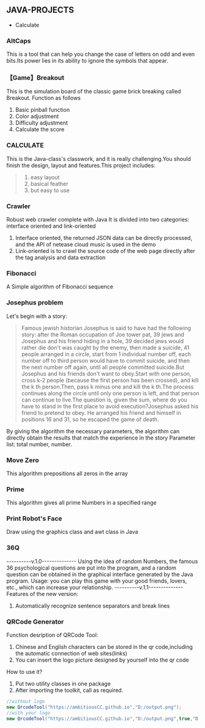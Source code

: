 ## JAVA-PROJECTS
* Calculate

### AltCaps
This is a tool that can help you change the case of letters on odd and even bits.Its power lies in its ability to ignore the symbols that appear.

### 【Game】Breakout
This is the simulation board of the classic game brick breaking called Breakout.
Function as follows
1. Basic pinball function
2. Color adjustment
3. Difficulty adjustment
4. Calculate the score

### CALCULATE
This is the Java-class's classwork, and it is really challenging.You should finish the design, layout and features.This project includes: 
> 1. easy layout
> 2. basical feather
> 3. but easy to use

### Crawler
Robust web crawler complete with Java
It is divided into two categories: interface oriented and link-oriented
1. Interface oriented, the returned JSON data can be directly processed, and the API of netease cloud music is used in the demo
2. Link-oriented is to crawl the source code of the web page directly after the tag analysis and data extraction

### Fibonacci
A Simple algorithm of Fibonacci sequence

### Josephus problem
Let's begin with a story:
> Famous jewish historian Josephus is said to have had the following story: after the Roman occupation of Joe tower pat, 39 jews and Josephus and his friend hiding in a hole, 39 decided jews would rather die don't was caught by the enemy, then made a suicide, 41 people arranged in a circle, start from 1 individual number off, each number off to third person would have to commit suicide, and then the next number off again, until all people committed suicide.But Josephus and his friends don't want to obey.Start with one person, cross k-2 people (because the first person has been crossed), and kill the k th person.Then, pass k minus one and kill the k th.The process continues along the circle until only one person is left, and that person can continue to live.The question is, given the sum, where do you have to stand in the first place to avoid execution?Josephus asked his friend to pretend to obey. He arranged his friend and himself in positions 16 and 31, so he escaped the game of death.

By giving the algorithm the necessary parameters, the algorithm can directly obtain the results that match the experience in the story
Parameter list: total number, number.

### Move Zero
This algorithm prepositions all zeros in the array

### Prime
This algorithm gives all prime Numbers in a specified range

### Print Robot's Face
Draw using the graphics class and awt class in Java

### 36Q
----------v.1.0--------------
Using the idea of random Numbers, the famous 36 psychological questions are put into the program, and a random question can be obtained in the graphical interface generated by the Java program.
Usage: you can play this game with your good friends, lovers, etc., which can increase your relationship.
----------v.1.1--------------
Features of the new version:
1. Automatically recognize sentence separators and break lines


### QRCode Generator
Function desription of QRCode Tool:
1. Chinese and English characters can be stored in the qr code,including the automatic connection of web sites(links)
2. You can insert the logo picture designed by yourself into the qr code

How to use it?
1. Put two utility classes in one package
2. After importing the toolkit, call as required.
```Java
//without logo
new QrcodeTool("https://ambitiousCC.github.io","D:/output.png");
//with your logo
new QrcodeTool("https://ambitiousCC.github.io","D:/output.png",true,"D:/logo.png");
```